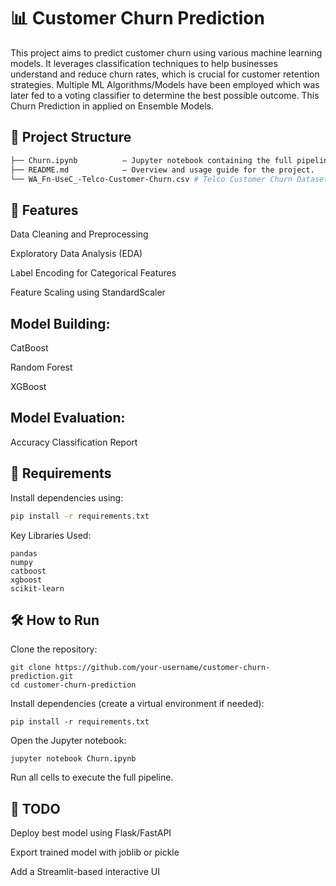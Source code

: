# 📊 Customer Churn Prediction

This project aims to predict customer churn using various machine learning models. It leverages classification techniques to help businesses understand and reduce churn rates, which is crucial for customer retention strategies. Multiple ML Algorithms/Models have been employed which was later fed to a voting classifier to determine the best possible outcome. This Churn Prediction in applied on Ensemble Models.

## 📁 Project Structure

``` bash
├── Churn.ipynb          – Jupyter notebook containing the full pipeline from data preprocessing to model evaluation.
├── README.md            – Overview and usage guide for the project.
└── WA_Fn-UseC_-Telco-Customer-Churn.csv # Telco Customer Churn Dataset available on Kaggle
```

## 🚀 Features

Data Cleaning and Preprocessing

Exploratory Data Analysis (EDA)

Label Encoding for Categorical Features

Feature Scaling using StandardScaler

## Model Building:

CatBoost

Random Forest

XGBoost

## Model Evaluation:

Accuracy
Classification Report

## 📌 Requirements

Install dependencies using:
```bash
pip install -r requirements.txt
```

Key Libraries Used:

```
pandas
numpy
catboost
xgboost
scikit-learn
```

## 🛠️ How to Run

Clone the repository:
```
git clone https://github.com/your-username/customer-churn-prediction.git
cd customer-churn-prediction
```

Install dependencies (create a virtual environment if needed):
```
pip install -r requirements.txt
```

Open the Jupyter notebook:
```
jupyter notebook Churn.ipynb
```

Run all cells to execute the full pipeline.


## 🧹 TODO

Deploy best model using Flask/FastAPI

Export trained model with joblib or pickle

Add a Streamlit-based interactive UI
